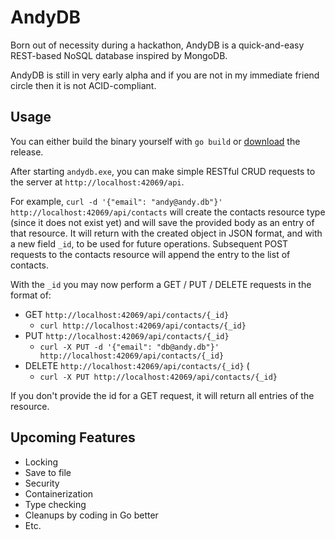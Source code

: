 # AndyDB

Born out of necessity during a hackathon, AndyDB is a quick-and-easy REST-based NoSQL database inspired by MongoDB.

AndyDB is still in very early alpha and if you are not in my immediate friend circle then it is not ACID-compliant.

## Usage

You can either build the binary yourself with `go build` or [download](https://github.com/mockoon/mockoon/releases)
the release.

After starting `andydb.exe`, you can make simple RESTful CRUD requests to the server at `http://localhost:42069/api`.

For example, `curl -d '{"email": "andy@andy.db"}' http://localhost:42069/api/contacts` will create the contacts resource
type (since it does not exist yet) and will save the provided body as an entry of that resource. 
It will return with the created object in JSON format, and with a new field `_id`, to be used for future operations.
Subsequent POST requests to the contacts resource will append the entry to the list of contacts.

With the `_id` you may now perform a GET / PUT / DELETE requests in the format of:

- GET `http://localhost:42069/api/contacts/{_id}`
  - `curl http://localhost:42069/api/contacts/{_id}`
- PUT `http://localhost:42069/api/contacts/{_id}` 
  - `curl -X PUT -d '{"email": "db@andy.db"}' http://localhost:42069/api/contacts/{_id}`
- DELETE `http://localhost:42069/api/contacts/{_id}` (
  - `curl -X PUT http://localhost:42069/api/contacts/{_id}`

If you don't provide the id for a GET request, it will return all entries of the resource.

## Upcoming Features

- Locking
- Save to file
- Security
- Containerization
- Type checking
- Cleanups by coding in Go better
- Etc.